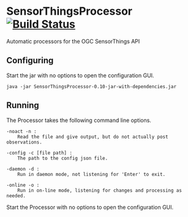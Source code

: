 # SensorThingsProcessor [![Build Status](https://github.com/FraunhoferIOSB/SensorThingsProcessor/workflows/Maven%20Build/badge.svg)](https://github.com/FraunhoferIOSB/SensorThingsProcessor/actions)
Automatic processors for the OGC SensorThings API

## Configuring

Start the jar with no options to open the configuration GUI.
```
java -jar SensorThingsProcessor-0.10-jar-with-dependencies.jar
```


## Running

The Processor takes the following command line options.
```
-noact -n :
    Read the file and give output, but do not actually post observations.

-config -c [file path] :
    The path to the config json file.

-daemon -d :
    Run in daemon mode, not listening for 'Enter' to exit.

-online -o :
    Run in on-line mode, listening for changes and processing as needed.
```

Start the Processor with no options to open the configuration GUI.
